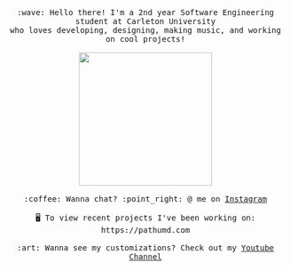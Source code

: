 <p align="center">
  <samp>
    :wave: Hello there! I'm a 2nd year Software Engineering student at Carleton University
    <br>who loves developing, designing, making music, and working on cool projects!<br>
    <br>
    <img src="https://i.pinimg.com/originals/34/34/f6/3434f61149a8823f79f0c7f81245e52c.gif" width="240px" align="center">
    <br><br>:coffee: Wanna chat? :point_right: @ me on <a href="https://www.instagram.com/pathum.danthanarayana/">Instagram</a>
    <br><br>🖥️ To view recent projects I've been working on: https://pathumd.com
    <br><br>:art: Wanna see my customizations? Check out my <a href="https://www.youtube.com/channel/UCwBEcY77KvSDHY8fWgY8gqg">Youtube Channel</a>
  </samp>
</p>
